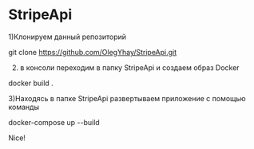 # StripeApi
1)Клонируем данный репозиторий 

  git clone https://github.com/OlegYhay/StripeApi.git

2) в консоли переходим в папку StripeApi и создаем образ Docker 

  docker build .

3)Находясь в папке StripeApi развертываем приложение с помощью команды

  docker-compose up --build

Nice!

